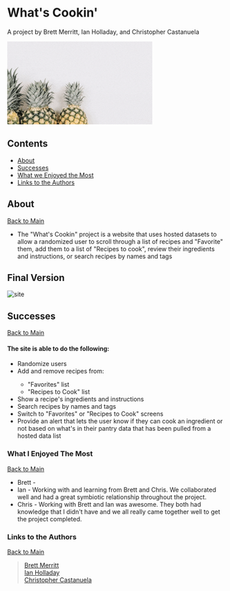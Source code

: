 <a name="mainContents"></a>
# What's Cookin'
A project by Brett Merritt, Ian Holladay, and Christopher Castanuela

![img](./readMeAssets/what's-cookin.gif)

## Contents 
* [About](#about)
* [Successes](#successes)
* [What we Enjoyed the Most](#wwetm)
* [Links to the Authors](#ltta)

## About 

<a name="about"></a>

[Back to Main](#mainContents)
<ul>
    <li>The "What's Cookin" project is a website that uses hosted datasets to allow a randomized user to scroll through a list of recipes and "Favorite" them, add them to a list of "Recipes to cook", review their ingredients and instructions, or search recipes by names and tags</li>
</ul>

## Final Version

![site](./readMeAssets/site.gif)

## Successes

<a name="successes"></a>

[Back to Main](#mainContents)

#### The site is able to do the following:
<ul>
    <li>Randomize users</li>
    <li>Add and remove recipes from:</li>
        <ul>
            <li>"Favorites" list</li>
            <li>"Recipes to Cook" list</li>
        </ul>
    <li>Show a recipe's ingredients and instructions</li>
    <li>Search recipes by names and tags</li>
    <li>Switch to "Favorites" or "Recipes to Cook" screens</li>
    <li>Provide an alert that lets the user know if they can cook an ingredient or not based on what's in their pantry data that has been pulled from a hosted data list</li>
</ul>

### What I Enjoyed The Most

<a name="wwetm"></a>

[Back to Main](#mainContents)
<ul>
    <li>Brett - </li>
    <li>Ian - Working with and learning from Brett and Chris. We collaborated well and had a great symbiotic relationship throughout the project.</li>
    <li>Chris - Working with Brett and Ian was awesome. They both had knowledge that I didn't have and we all really came together well to get the project completed.</li>
</ul>

### Links to the Authors

<a name="ltta"></a>

[Back to Main](#mainContents)

> [Brett Merritt](https://github.com/bretm9)<br>
> [Ian Holladay](https://github.com/holladayian)<br>
> [Christopher Castanuela](https://github.com/Chriscastanuela?tab=repositories)<br>

<!-- ## Deploying to GitHub Pages

_If you are finished with the functionality and testing of your project_, then you can consider deploying your project to the web! This way anyone can play it without cloning down your repo.

[GitHub Pages](https://pages.github.com/) is a great way to deploy your project to the web. Don't worry about this until your project is free of bugs and well tested!

If you _are_ done, you can follow [this procedure](./gh-pages-procedure.md) to get your project live on GitHub Pages. -->
